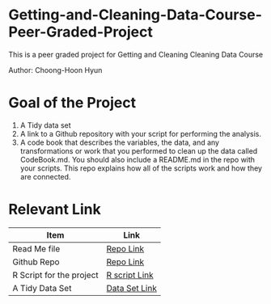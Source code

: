 # Getting-and-Cleaning-Data-Course-Peer-Graded-Project
This is a peer graded project for Getting and Cleaning Cleaning Data Course

Author: Choong-Hoon Hyun

# Goal of the Project 
1. A Tidy data set
2. A link to a Github repository with your script for performing the analysis.
3. A code book that describes the variables, the data, and any transformations or work that you performed to clean up the data called CodeBook.md. You should also include a README.md in the repo with your scripts. This repo explains how all of the scripts work and how they are connected.

# Relevant Link
Item | Link
--- | ---
Read Me file | [Repo Link](https://github.com/EaglesFans/Getting-and-Cleaning-Data-Course-Peer-Graded-Project/blob/main/README.md)
Github Repo | [Repo Link](https://github.com/EaglesFans/Getting-and-Cleaning-Data-Course-Peer-Graded-Project)
R Script for the project | [R script Link](https://github.com/EaglesFans/Getting-and-Cleaning-Data-Course-Peer-Graded-Project/blob/main/run_analysis.R)
A Tidy Data Set | [Data Set Link](https://github.com/EaglesFans/Getting-and-Cleaning-Data-Course-Peer-Graded-Project/blob/main/Final_Data.txt)
